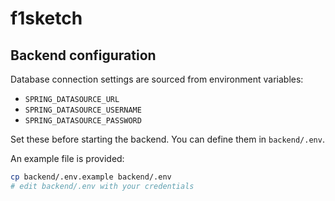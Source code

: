 # f1sketch

## Backend configuration

Database connection settings are sourced from environment variables:

- `SPRING_DATASOURCE_URL`
- `SPRING_DATASOURCE_USERNAME`
- `SPRING_DATASOURCE_PASSWORD`

Set these before starting the backend. You can define them in `backend/.env`.

An example file is provided:

```bash
cp backend/.env.example backend/.env
# edit backend/.env with your credentials
```
